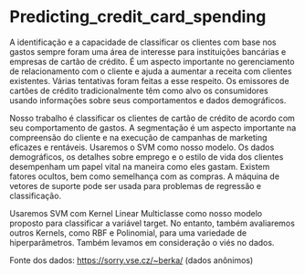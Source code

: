 # Predicting_credit_card_spending

A identificação e a capacidade de classificar os clientes com base nos gastos sempre foram uma área de interesse para instituições bancárias e empresas de cartão de crédito. É um aspecto importante no gerenciamento de relacionamento com o cliente e ajuda a aumentar a receita com clientes existentes. 
Várias tentativas foram feitas a esse respeito. Os emissores de cartões de crédito tradicionalmente têm como alvo os consumidores usando informações sobre seus comportamentos e dados demográficos.

Nosso trabalho é classificar os clientes de cartão de crédito de acordo com seu comportamento de gastos. 
A segmentação é um aspecto importante na compreensão do cliente e na execução de campanhas de marketing eficazes e rentáveis. Usaremos o SVM como nosso modelo. 
Os dados demográficos, os detalhes sobre emprego e o estilo de vida dos clientes desempenham um papel vital na maneira como eles gastam. Existem fatores ocultos, bem como semelhança com as compras. A máquina de vetores de suporte pode ser usada para problemas de regressão e classificação. 

Usaremos SVM com Kernel Linear Multiclasse como nosso modelo proposto para classificar a variável target. No entanto, também avaliaremos outros Kernels, como RBF e Polinomial, para uma variedade de hiperparâmetros. Também levamos em consideração o viés no dados. 

Fonte dos dados: https://sorry.vse.cz/~berka/ (dados anônimos)
